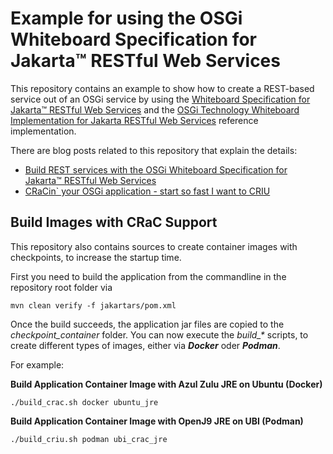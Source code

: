 # Example for using the OSGi Whiteboard Specification for Jakarta™ RESTful Web Services

This repository contains an example to show how to create a REST-based service out of an OSGi service by using the 
[Whiteboard Specification for Jakarta™ RESTful Web Services](https://docs.osgi.org/specification/osgi.cmpn/8.1.0/service.jakartars.html)
and the [OSGi Technology Whiteboard Implementation for Jakarta RESTful Web Services](https://github.com/osgi/jakartarest-osgi) reference implementation.

There are blog posts related to this repository that explain the details:  
- [Build REST services with the OSGi Whiteboard Specification for Jakarta™ RESTful Web Services](https://vogella.com/blog/build-rest-services-with-osgi-jakarta-rs-whiteboard/)
- [CRaCin` your OSGi application - start so fast I want to CRIU](https://vogella.com/blog/cracin-your-osgi-application/)

## Build Images with CRaC Support

This repository also contains sources to create container images with checkpoints, to increase the startup time.

First you need to build the application from the commandline in the repository root folder via

```
mvn clean verify -f jakartars/pom.xml
```

Once the build succeeds, the application jar files are copied to the *checkpoint_container* folder. You can now execute the *build_\** scripts, to create different types of images, either via __*Docker*__ oder __*Podman*__.

For example:

**Build Application Container Image with Azul Zulu JRE on Ubuntu (Docker)**

```
./build_crac.sh docker ubuntu_jre
```

**Build Application Container Image with OpenJ9 JRE on UBI (Podman)**

```
./build_criu.sh podman ubi_crac_jre
```